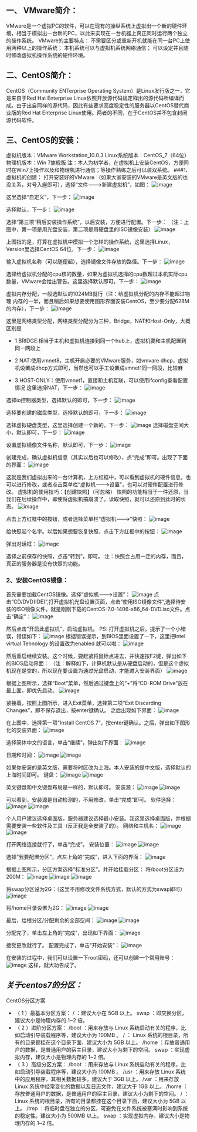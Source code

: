 ##  一、 VMware简介：
VMware是一个虚拟PC的软件，可以在现有的操纵系统上虚拟出一个新的硬件环境，相当于模拟出一台新的PC，以此来实现在一台机器上真正同时运行两个独立的操作系统。
VMware的主要特点：
不需要区分或重新开机就能在同一台PC上使用两种以上的操作系统；
本机系统可以与虚拟机系统网络通信；
可以设定并且随时修改虚拟机操作系统的硬件环境。

##  二、CentOS简介：
CentOS（Community ENTerprise Operating System）是Linux发行版之一，它是来自于Red Hat Enterprise Linux依照开放源代码规定释出的源代码所编译而成。由于出自同样的源代码，因此有些要求高度稳定性的服务器以CentOS替代商业版的Red Hat Enterprise Linux使用。两者的不同，在于CentOS并不包含封闭源代码软件。

##  三、CentOS的安装：
虚拟机版本：VMware Workstation_10.0.3
Linux系统版本：CentOS_7（64位）
物理机版本：Win 7旗舰版
注：本人为初学者，在虚拟机上安装CentOS，方便同时在Win7上操作以及和物理机进行通信；等操作熟练之后可以装双系统。
###1、虚拟机的创建：
打开安装好的VMware （如果大家安装的VMware是英文版的也没关系，对号入座即可），选择“文件--->新建虚拟机”，如图：
![image](http://note.youdao.com/yws/res/10/E6B366552E8B42598DFD343A52272571)

这里选择“自定义”，下一步：
![image](http://note.youdao.com/yws/res/9/5C85643FD54A4391960B373B55F9AA3D)

选择默认，下一步：
![image](http://note.youdao.com/yws/res/8/04631823F22B4EB2AF4253B063ED75EB)

选择“第三项“稍后安装操作系统”，以后安装，方便进行配置。下一步：
（注：上图中，第一项是用光盘安装，第二项是用硬盘里的ISO镜像安装）
![image](http://note.youdao.com/yws/res/12/F9157F3729E24335BD921AB34C9E8F3D)

上图指的是，打算在虚拟机中模拟一个怎样的操作系统，这里选择Linux，Version里选择CentOS 64位，下一步：
![image](http://note.youdao.com/yws/res/11/6EA2AE87D9514DB7ADDEDE99A2AA6538)

输入虚拟机名称（可以随便起），选择镜像文件存放的路径。下一步：
![image](http://note.youdao.com/yws/res/13/904FE12B0B6C48B29D5AC0AA7EB0B103)

选择给虚拟机分配的cpu核的数量，如果为虚拟机选择的cpu数超过本机实际cpu数量，VMware会给出警告。这里选择默认即可。下一步：
![image](http://note.youdao.com/yws/res/14/43605DC30D8D4A09AFE89730FA0F98DC)

虚拟内存分配，一般选默认的1024MB就行（注：给虚拟机分配的内存不能超过物理 内存的一半，而且稍后如果想要使用图形界面安装CentOS，至少要分配628M的内存），下一步：
![image](http://note.youdao.com/yws/res/15/6F51AC791D594FBA822B3757A66B0F9C)

这里是网络类型分配，网络类型分配分为三种，Bridge，NAT和Host-Only，大概区别是
* 1 BRIDGE:相当于主机和虚拟机连接到同一个hub上，虚拟机要和主机配置到同一网段上

* 2 NAT:使用vmnet8，主机开启必要的VMware服务，如vmvare dhcp，虚拟机设置成dhcp方式即可，当然也可以手工设置成vmnet1同一网段，比较麻
* 3 HOST-ONLY：使用vmnet1，直接和主机互联，可以使用ifconfig查看配置情况
这里选择NAT，下一步：
![image](http://note.youdao.com/yws/res/16/D4B6CA1ABF7D4246A6F438B075E56FB0)

选择io控制器类型，选择默认的即可，下一步：
![image](http://note.youdao.com/yws/res/17/7E720260B22746C38E84B78EA9EDE6EB)

选择要创建的磁盘类型，选择默认的即可，下一步：
![image](http://note.youdao.com/yws/res/18/C6BD98FDC9CB478E9144AD5EC50CE588)

选择虚拟硬盘类型，这里选择创建一个新的，下一步：
![image](http://note.youdao.com/yws/res/19/8244620023A54FF196042BDD311C6A06)
选择磁盘空间大小，默认即可，下一步：
![image](http://note.youdao.com/yws/res/20/86640155B5A24610B6193BA7907F8E4F)

设置虚拟镜像文件名称，默认即可，下一步：
![image](http://note.youdao.com/yws/res/21/A12BBE72BAEE4A7F8B53F6031D322ECA)

创建完成，确认虚拟机信息（其实以后也可以修改），点“完成”即可。出现了下面的界面：
![image](http://note.youdao.com/yws/res/22/11A4261429BE4922A807CE5505B55792)

这就是我们虚拟出来的一台计算机，上方红框中，可以看到虚拟机的硬件信息，也可以进行修改，或者点击菜单栏“虚拟机--->设置”，也可以对硬件配置进行修改。
虚拟机的使用技巧：【创建快照】（可忽略）
快照的功能相当于一件还原，当我们在后续操作中，即使将虚拟机搞崩溃了，读取快照，就可以还原到此时的状态。
![image](http://note.youdao.com/yws/res/24/C875893CF92542EEAE3A205F7B53DAE3)

点击上方红框中的按钮，或者选择菜单栏“虚拟机--->”快照：
![image](http://note.youdao.com/yws/res/25/F71C899CD1164DB49171EF4070635D67)

给快照起个名字。以后如果想要恢复快照，点击下方红框中的按钮：
![image](http://note.youdao.com/yws/res/23/8003FE221DE543C18D3FB6D5DE6EEEA4)

弹出对话框：
![image](http://note.youdao.com/yws/res/28/B8DCD4739E124CE69A23A5EC713CDE24)

选择之前保存的快照，点击“转到”，即可。
注：快照会占用一定的内存，而且，真正的服务器是没有快照的功能。
### 2、安装CentOS镜像：
首先需要加载CentOS镜像。选择“虚拟机--->设置”：
![image](http://note.youdao.com/yws/res/26/D014D8856A3B470781B425F22E4757A4)
点击”CD/DVD(IDE)”,打开虚拟机光盘设置页面，点击”使用ISO镜像文件”,选择待安装的ISO镜像文件。就是刚刚下载的CentOS-7.0-1406-x86_64-DVD.iso文件。点击“确定”：
![image](http://note.youdao.com/yws/res/27/F07447AEF1FB44A99F97EC9B7C31DDE5)

然后点击”开启此虚拟机“，启动虚拟机。
PS:
打开虚拟机之后，提示了一个小错误，错误如下：
![image](http://note.youdao.com/yws/res/30/04C3BDCE117443478892520E4C7A5C66)
根据错误提示，到BIOS里面设置了一下，这里把Intel virtual Tehnology 的设置改为enabled 就可以啦：
![image](http://note.youdao.com/yws/res/29/ABECAB34F85C4A27A567AF8BA0BEAAD9)

然后重启继续安装。这个时候，要赶紧将鼠标点进去，并快速按F2键，弹出如下的BIOS启动界面：
（注：解释如下，计算机默认是从硬盘启动的，但是这个虚拟机现在是空的，所以现在要设置为通过光盘启动，才能进入安装界面）
![image](http://note.youdao.com/yws/res/31/447BB18BB52149DCBB5CC2145BFCFCA1)

根据上图所示，选择“Boot”菜单，然后通过键盘上的“+”将“CD-ROM Drive”放在最上面，即优先启动。
![image](http://note.youdao.com/yws/res/32/CF0AB87F3F29428F81786C5CC8B3652B)

紧接着，按照上图所示，进入Exit菜单，选择第二项“Exit Discarding Changes”，即不保存退出，按enter键确认。
之后出现如下界面：
![image](http://note.youdao.com/yws/res/33/BC96DADAFE2B4EE2BBF3EC1DC95F60FD)

在上图中，选择第一项“Install CentOS 7”，按enter键确认。之后，弹出如下图形化的安装界面：
![image](http://note.youdao.com/yws/res/34/98138DE3C4814F6283F6F9789E0F1084)

选择简体中文的语言，单击“继续”，弹出如下界面：
![image](http://note.youdao.com/yws/res/37/4F4F13C5F84C4A6FBE97A25D1CCA29EE)

日期和时间：
![image](http://note.youdao.com/yws/res/36/51CEA38FE7844D64A1134935B85B47E6)
![image](http://note.youdao.com/yws/res/35/3B9FECC08C2F488CB191B067A1D7BABE)

如果你安装的是英文版，需要将时区改为上海。本人安装的是中文版，选择默认的上海时间即可。
键盘：
![image](http://note.youdao.com/yws/res/39/F3F2A396469844668E9CA35853010629)
![image](http://note.youdao.com/yws/res/38/D547F8819F04435D949530291FFB2562)

英文键盘和中文键盘布局是一样的，默认即可。
安装源：
![image](http://note.youdao.com/yws/res/40/599B6129951D4ECEB57B248163EDA77E)
![image](http://note.youdao.com/yws/res/41/629E9A341DF34944971D4B0CF75783BE)

可以看到，安装源是自动检测的，不用修改，单击“完成”即可。
软件选择：
![image](http://note.youdao.com/yws/res/42/2C245770F0104FE785B345534477BECA)
![image](http://note.youdao.com/yws/res/44/76CBF71FFB6B463DB84E4EE6DD8D37FB)

个人用户建议选择桌面版，服务器建议选择最小安装。我这里选择桌面版，并根据需要安装一些软件及工具（反正我是全安装了的）。
网络和主机名：
![image](http://note.youdao.com/yws/res/43/5203C4349B084DF5B86ECA4D6DD5B42F)
![image](http://note.youdao.com/yws/res/46/AD3E710C2A164092A059D66C105D87BD)

打开网络连接就行了，单击“完成”。
安装位置：
![image](http://note.youdao.com/yws/res/45/0601E16B4D0E48EAAFBF78443E3E4E18)
![image](http://note.youdao.com/yws/res/47/6462F90292354D719803CEA0761DB63B)

选择“我要配置分区“，点左上角的“完成”，进入下面的界面：
![image](http://note.youdao.com/yws/res/48/AAFA758D086E4B01A01C00C942E131F9)

根据上图所示，分区方案选择“标准分区”。并开始挂载分区：
将/boot分区设为200M：
![image](http://note.youdao.com/yws/res/49/926DC09A33D1414DB11FC305CD6F8707)
![image](http://note.youdao.com/yws/res/50/0E5B10155CB5416D9001A015C1ABB445)
![image](http://note.youdao.com/yws/res/51/2E4B2D5B0A2E4EF59568AD31CC0F08CD)

将swap分区设为2G：（这里不用修改文件系统方式，默认的方式为swap即可）
![image](http://note.youdao.com/yws/res/52/95C5AE9ADAAF47C588DF9DCEC3DE9645)

将/home目录设置为2G：
![image](http://note.youdao.com/yws/res/54/785CC015D289499388B6B0DB8C725CBA)
![image](http://note.youdao.com/yws/res/55/EBC4778472DC4070AF609A87B7B178A9)

最后，给根分区/分配剩余的全部空间：
![image](http://note.youdao.com/yws/res/53/B8F4BF3E71814EBE9AE9D49BFDDA521B)
![image](http://note.youdao.com/yws/res/56/1023707CE50D47B89A6116B8F0F419A1)

分配完了，单击左上角的“完成”，出现如下界面：
![image](http://note.youdao.com/yws/res/58/7715F8910CB44C3D85A9DBC486DB202F)

接受更改就行了。
配置完成了，单击“开始安装“：
![image](http://note.youdao.com/yws/res/57/09590EA12B434527961B070A7415E73E)

在安装的过程中，我们可以设置一下root密码，还可以创建一个常用账号：
![image](http://note.youdao.com/yws/res/59/9FD82500452B40679B79D61CF3C0994D)
这样，就大功告成了。

##  *关于centos7的分区：*
CentOS分区方案 
* （ 1 ）最基本分区方案：
/ ：建议大小在 5GB 以上。 
swap ：即交换分区，建议大小是物理内存的 1~2 倍。
* （ 2 ）进阶分区方案：
/boot ：用来存放与 Linux 系统启动有关的程序，比如启动引导装载程序等，建议大小为 100MB 。 
/ ： Linux 系统的根目录，所有的目录都挂在这个目录下面，建议大小为 5GB 以上。 
/home ：存放普通用户的数据，是普通用户的宿主目录，建议大小为剩下的空间。 
swap ：实现虚拟内存，建议大小是物理内存的 1~2 倍。
* （ 3 ）高级分区方案：
/boot ：用来存放与 Linux 系统启动有关的程序，比如启动引导装载程序等，建议大小为 100MB 。 
/usr ：用来存放 Linux 系统中的应用程序，其相关数据较多，建议大于 3GB 以上。 
/var ：用来存放 Linux 系统中经常变化的数据以及日志文件，建议大于 1GB 以上。 
/home ：存放普通用户的数据，是普通用户的宿主目录，建议大小为剩下的空间。 
/ ： Linux 系统的根目录，所有的目录都挂在这个目录下面，建议大小为 5GB 以上。 
/tmp ：将临时盘在独立的分区，可避免在文件系统被塞满时影响到系统的稳定性。建议大小为 500MB 以上。 
swap ：实现虚拟内存，建议大小是物理内存的 1~2 倍。

